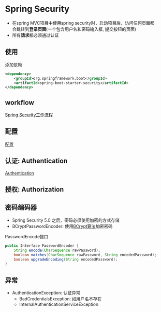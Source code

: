 # Spring Security

- 在spring MVC项目中使用spring security时，启动项目后，访问任何页面都会跳转到**登录页面**(一个包含用户名和密码输入框, 提交按钮的页面)
- 所有**请求**都必须通过认证

## 使用

添加依赖

```xml
<dependency>
    <groupId>org.springframework.boot</groupId>
    <artifactId>spring-boot-starter-security</artifactId>
</dependency>
```

## workflow

[Spring Security工作流程](SpringBoot_SpringSecurity_Workflow.md)

## 配置

[配置](SpringBoot_SpringSecurity_Configuration.md)

## 认证: Authentication

[Authentication](SpringBoot_SpringSecurity_Authentication.md)


## 授权: Authorization



## 密码编码器

- Spring Security 5.0 之后，密码必须使用加密的方式存储
- BCryptPasswordEncoder: 使用[BCrypt算法](../../../unsorted/Message_Digest_Algorithm.md)加密密码

PasswordEncode接口

```java
public Interface PasswordEncoder {
    String encode(CharSequence rawPassword);
    boolean matches(CharSequence rawPassword, String encodedPassword);
    boolean upgradeEncoding(String encodedPassword);
}
```

## 异常

- AuthenticationException: 认证异常
  - BadCredentialsException: 如用户名不存在
  - InternalAuthenticationServiceException: 
